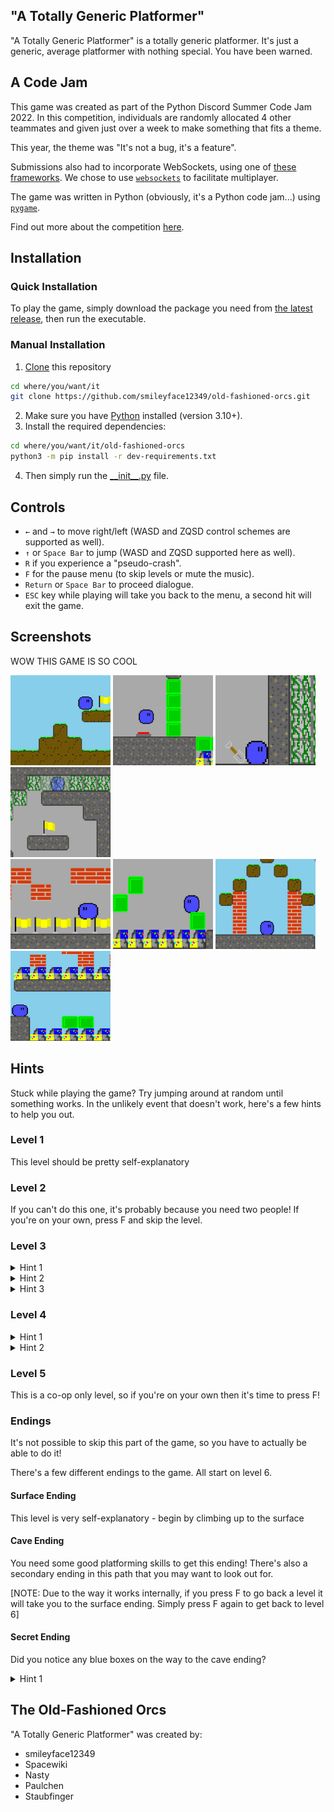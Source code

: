 ## "A Totally Generic Platformer"

"A Totally Generic Platformer" is a totally generic platformer. It's just a generic, average platformer with nothing special. You have been warned.

## A Code Jam
This game was created as part of the Python Discord Summer Code Jam 2022. In this competition, individuals are randomly allocated 4 other teammates and given just over a week to make something that fits a theme. 

This year, the theme was "It's not a bug, it's a feature". 

Submissions also had to incorporate WebSockets, using one of [these frameworks](https://www.pythondiscord.com/events/code-jams/9/frameworks/). We chose to use [`websockets`](https://github.com/aaugustin/websockets) to facilitate multiplayer.

The game was written in Python (obviously, it's a Python code jam...) using [`pygame`](https://github.com/pygame/pygame).

Find out more about the competition [here](https://www.pythondiscord.com/events/code-jams/9/).

## Installation

### Quick Installation

To play the game, simply download the package you need from [the latest release](https://github.com/smileyface12349/old-fashioned-orcs/releases/latest), then run the executable.

### Manual Installation

1. [Clone](https://docs.github.com/en/repositories/creating-and-managing-repositories/cloning-a-repository) this repository
```bash
cd where/you/want/it
git clone https://github.com/smileyface12349/old-fashioned-orcs.git
```
2. Make sure you have [Python](https://www.python.org/downloads/) installed (version 3.10+).
3. Install the required dependencies:

```bash
cd where/you/want/it/old-fashioned-orcs
python3 -m pip install -r dev-requirements.txt
```

4. Then simply run the [\_\_init\_\_.py](__init__.py) file.


## Controls

- `←` and `→` to move right/left (WASD and ZQSD control schemes are supported as well).
- `↑` or `Space Bar` to jump (WASD and ZQSD supported here as well).
- `R` if you experience a "pseudo-crash".
- `F` for the pause menu (to skip levels or mute the music).
- `Return` or `Space Bar` to proceed dialogue.
- `ESC` key while playing will take you back to the menu, a second hit will exit the game.

## Screenshots

WOW THIS GAME IS SO COOL

<img alt="image" src="screenshots/0.jpg" width="160" height="144"> <img alt="image" src="screenshots/1.jpg" width="160" height="144"> <img alt="image" src="screenshots/2.jpg" width="160" height="144"> <img alt="image" src="screenshots/2B.jpg" width="160" height="144"><br><img alt="image" src="screenshots/3.jpg" width="160" height="144"> <img alt="image" src="screenshots/4.jpg" width="160" height="144"> <img alt="image" src="screenshots/5.jpg" width="160" height="144"> <img alt="image" src="screenshots/5B.jpg" width="160" height="144">

## Hints

Stuck while playing the game? Try jumping around at random until something works. In the unlikely event that doesn't work, here's a few hints to help you out.

### Level 1

This level should be pretty self-explanatory

### Level 2

If you can't do this one, it's probably because you need two people! If you're on your own, press F and skip the level.

### Level 3

<details>
<summary>Hint 1</summary>
Have you picked up the shovel (you have to approach it from the side - where your hands would be if you had any)
</details>

<details>
<summary>Hint 2</summary>
If you can't get back by going left, try going right first.
</details>

<details>
<summary>Hint 3</summary>
You have a shovel now. What does a shovel do?
</details>

### Level 4

<details>
<summary>Hint 1</summary>
<img alt="image" src="screenshots/secret_path.png" width="160" height="144">
</details>

<details>
<summary>Hint 2</summary>
The bricks below you have the same pattern as the blocks you need to jump on
</details>

### Level 5

This is a co-op only level, so if you're on your own then it's time to press F!

### Endings

It's not possible to skip this part of the game, so you have to actually be able to do it!

There's a few different endings to the game. All start on level 6.

#### Surface Ending

This level is very self-explanatory - begin by climbing up to the surface

#### Cave Ending

You need some good platforming skills to get this ending! There's also a secondary ending in this path that you may want to look out for.

[NOTE: Due to the way it works internally, if you press F to go back a level it will take you to the surface ending. Simply press F again to get back to level 6]

#### Secret Ending

Did you notice any blue boxes on the way to the cave ending?

<details>
<summary>Hint 1</summary>
You really think I'm going to tell you how to do it? It wouldn't exactly be a secret ending then!
</details>

## The Old-Fashioned Orcs

"A Totally Generic Platformer" was created by:
 - smileyface12349
 - Spacewiki
 - Nasty
 - Paulchen
 - Staubfinger
